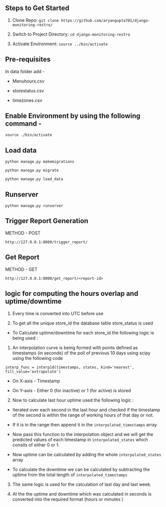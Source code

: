 ## Steps to Get Started 

1. Clone Repo: `git clone https://github.com/aryangupta701/django-monitoring-restro/`

2. Switch to Project Directory: `cd django-monitoring-restro`
 
3. Activate Environment: `source ../bin/activate`

## Pre-requisites 

In data folder add -

- Menuhours.csv

- storestatus.csv

- timezones.csv

## Enable Environment by using the following command - 

`source ./bin/activate`

## Load data

`python manage.py makemigrations`

`python manage.py migrate`

`python manage.py load_data`

## Runserver 

`python manage.py runserver`


## Trigger Report Generation 

METHOD - POST 

`http://127.0.0.1:8000/trigger_report/`

## Get Report

METHOD - GET 

`http://127.0.0.1:8000/get_report/<report-id>`


##  logic for computing the hours overlap and uptime/downtime

1. Every time is converted into UTC before use 

2. To get all the unique store_id the database table store_status is used 

- To Calculate uptime/downtime for each store_id the following logic is being used : 

1. An interpolation curve is being formed with points defined as timestamps (in seconds) of the poll of previous 10 days using scipy using the following code 

`interp_func = interp1d(timestamps, states, kind='nearest', fill_value='extrapolate')` 

- On X-axis - Timestamp 

- On Y-axis - Either 0 (for inactive) or 1 (for active) is stored 

2. Now to calculate last hour uptime used the following logic : 

- Iterated over each second in the last hour and checked if the timestamp of the second is within the range of working hours of that day or not. 

- If it is in the range then append it in the `interpolated_timestamps` array 

- Now pass this function to the interpolation object and we will get the predicted values of each timestamp in `interpolated_states` which consits of either 0 or 1. 

- Now uptime can be calculated by adding the whole `interpolated_states` array 

- To calculate the downtime we can be calculated by subtracting the uptime from the total length of `interpolated_timestamps`

3. The same logic is used for the calculation of last day and last week. 

4. At the the uptime and downtime which was calculated in seconds is converted into the required format (hours or minutes )